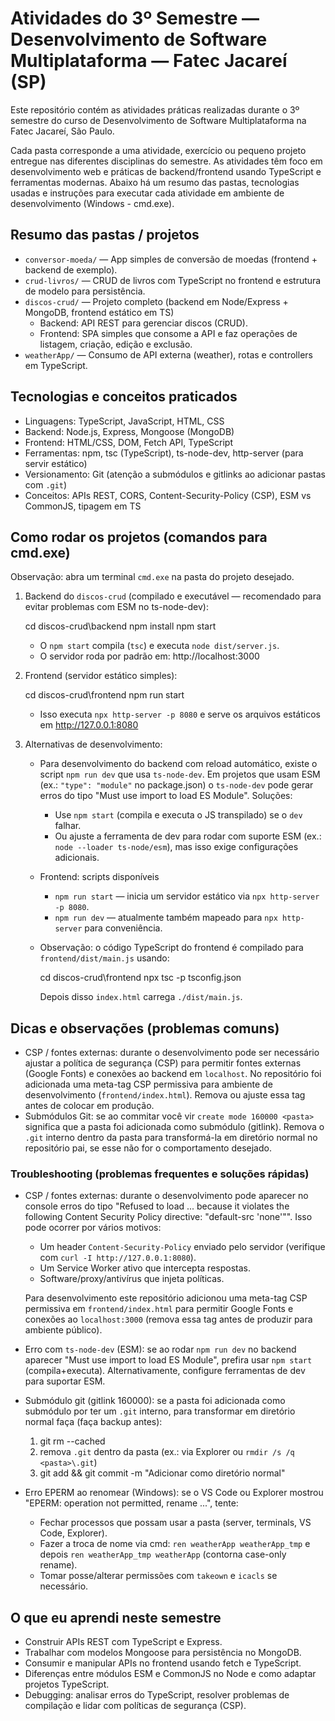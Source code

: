 # Atividades do 3º Semestre — Desenvolvimento de Software Multiplataforma — Fatec Jacareí (SP)

Este repositório contém as atividades práticas realizadas durante o 3º semestre do curso
de Desenvolvimento de Software Multiplataforma na Fatec Jacareí, São Paulo.

Cada pasta corresponde a uma atividade, exercício ou pequeno projeto entregue nas
diferentes disciplinas do semestre. As atividades têm foco em desenvolvimento web
e práticas de backend/frontend usando TypeScript e ferramentas modernas. Abaixo há um
resumo das pastas, tecnologias usadas e instruções para executar cada atividade em
ambiente de desenvolvimento (Windows - cmd.exe).

## Resumo das pastas / projetos

- `conversor-moeda/` — App simples de conversão de moedas (frontend + backend de exemplo).
- `crud-livros/` — CRUD de livros com TypeScript no frontend e estrutura de modelo para persistência.
- `discos-crud/` — Projeto completo (backend em Node/Express + MongoDB, frontend estático em TS)
	- Backend: API REST para gerenciar discos (CRUD).
	- Frontend: SPA simples que consome a API e faz operações de listagem, criação, edição e exclusão.
- `weatherApp/` — Consumo de API externa (weather), rotas e controllers em TypeScript.

## Tecnologias e conceitos praticados

- Linguagens: TypeScript, JavaScript, HTML, CSS
- Backend: Node.js, Express, Mongoose (MongoDB)
- Frontend: HTML/CSS, DOM, Fetch API, TypeScript
- Ferramentas: npm, tsc (TypeScript), ts-node-dev, http-server (para servir estático)
- Versionamento: Git (atenção a submódulos e gitlinks ao adicionar pastas com `.git`)
- Conceitos: APIs REST, CORS, Content-Security-Policy (CSP), ESM vs CommonJS, tipagem em TS

## Como rodar os projetos (comandos para cmd.exe)

Observação: abra um terminal `cmd.exe` na pasta do projeto desejado.

1. Backend do `discos-crud` (compilado e executável — recomendado para evitar problemas com ESM no ts-node-dev):

	cd discos-crud\backend
	npm install
	npm start

	- O `npm start` compila (`tsc`) e executa `node dist/server.js`.
	- O servidor roda por padrão em: http://localhost:3000

2. Frontend (servidor estático simples):

	cd discos-crud\frontend
	npm run start

	- Isso executa `npx http-server -p 8080` e serve os arquivos estáticos em http://127.0.0.1:8080

3. Alternativas de desenvolvimento:

	- Para desenvolvimento do backend com reload automático, existe o script `npm run dev` que usa `ts-node-dev`.
	  Em projetos que usam ESM (ex.: `"type": "module"` no package.json) o `ts-node-dev` pode gerar erros do tipo
	  "Must use import to load ES Module". Soluções:

	  - Use `npm start` (compila e executa o JS transpilado) se o `dev` falhar.
	  - Ou ajuste a ferramenta de dev para rodar com suporte ESM (ex.: `node --loader ts-node/esm`), mas isso exige
	    configurações adicionais.

	- Frontend: scripts disponíveis

	  - `npm run start` — inicia um servidor estático via `npx http-server -p 8080`.
	  - `npm run dev` — atualmente também mapeado para `npx http-server` para conveniência.

	- Observação: o código TypeScript do frontend é compilado para `frontend/dist/main.js` usando:

	  cd discos-crud\frontend
	  npx tsc -p tsconfig.json

	  Depois disso `index.html` carrega `./dist/main.js`.

## Dicas e observações (problemas comuns)

- CSP / fontes externas: durante o desenvolvimento pode ser necessário ajustar a política de segurança (CSP)
	para permitir fontes externas (Google Fonts) e conexões ao backend em `localhost`. No repositório foi adicionada
	uma meta-tag CSP permissiva para ambiente de desenvolvimento (`frontend/index.html`). Remova ou ajuste essa
	tag antes de colocar em produção.
- Submódulos Git: se ao commitar você vir `create mode 160000 <pasta>` significa que a pasta foi adicionada como
	submódulo (gitlink). Remova o `.git` interno dentro da pasta para transformá-la em diretório normal no repositório
	pai, se esse não for o comportamento desejado.

### Troubleshooting (problemas frequentes e soluções rápidas)

- CSP / fontes externas: durante o desenvolvimento pode aparecer no console erros do tipo
	"Refused to load ... because it violates the following Content Security Policy directive: \"default-src 'none'\"".
	Isso pode ocorrer por vários motivos:
	- Um header `Content-Security-Policy` enviado pelo servidor (verifique com `curl -I http://127.0.0.1:8080`).
	- Um Service Worker ativo que intercepta respostas.
	- Software/proxy/antivírus que injeta políticas.

	Para desenvolvimento este repositório adicionou uma meta-tag CSP permissiva em `frontend/index.html` para permitir
	Google Fonts e conexões ao `localhost:3000` (remova essa tag antes de produzir para ambiente público).

- Erro com `ts-node-dev` (ESM): se ao rodar `npm run dev` no backend aparecer "Must use import to load ES Module",
	prefira usar `npm start` (compila+executa). Alternativamente, configure ferramentas de dev para suportar ESM.

- Submódulo git (gitlink 160000): se a pasta foi adicionada como submódulo por ter um `.git` interno, para transformar em
	diretório normal faça (faça backup antes):

	1. git rm --cached <pasta>
	2. remova `.git` dentro da pasta (ex.: via Explorer ou `rmdir /s /q <pasta>\.git`)
	3. git add <pasta> && git commit -m "Adicionar <pasta> como diretório normal"

- Erro EPERM ao renomear (Windows): se o VS Code ou Explorer mostrou "EPERM: operation not permitted, rename ...",
	tente:
	- Fechar processos que possam usar a pasta (server, terminals, VS Code, Explorer).
	- Fazer a troca de nome via cmd: `ren weatherApp weatherApp_tmp` e depois `ren weatherApp_tmp weatherApp` (contorna case-only rename).
	- Tomar posse/alterar permissões com `takeown` e `icacls` se necessário.


## O que eu aprendi neste semestre

- Construir APIs REST com TypeScript e Express.
- Trabalhar com modelos Mongoose para persistência no MongoDB.
- Consumir e manipular APIs no frontend usando fetch e TypeScript.
- Diferenças entre módulos ESM e CommonJS no Node e como adaptar projetos TypeScript.
- Debugging: analisar erros do TypeScript, resolver problemas de compilação e lidar com políticas de segurança (CSP).



